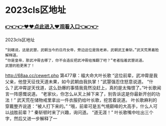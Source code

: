 # 2023cls区地址

### <a href="https://https://github.com/budfg/haiu/issues/1">👉👉👉♥♥点此进入♥观看入口👈👉👉</a>

2023cls区地址

    “别瞎说，这是武曌，武朝当今的日月女帝，旁边这位是我老弟，武朝武王秦斩。”武天荒黑着脸解释道。
    “你是皇帝，那武冲霄去哪了，你不会造反把武冲霄给推翻了吧？”老者指着武曌说道。
    武曌的脸更黑了！
http://68aa.cc/cewert.php
第477章：福大命大叶长歌
    “这位前辈，武冲霄是我父亲，他登天征伐天道未果，如今武朝由我执掌！”武曌强忍住怒意说道。
    “什么？武冲霄逆天伐道，这么劲爆的事情我竟然没赶上，真的是太悔恨了。”叶长歌闻言一阵感慨说道。
    “老家伙，你怎么从天上掉下来了，别告诉这是你最新开创的功法！”
    武天荒在储物戒里拿出一件衣服扔给叶长歌，挖苦着说道。
    叶长歌麻利的穿戴整齐说道：“被人打下来的。”
    “哦，前辈可是五气境巅峰的大高手，什么人可以战胜前辈？”
    秦斩顿时来了兴趣，询问道。
    “道无涯！”
    叶长歌嘴中吐出三个字，然后又进一步解释了一
